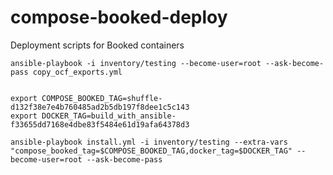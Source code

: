 # compose-booked-deploy
Deployment scripts for Booked containers

```
ansible-playbook -i inventory/testing --become-user=root --ask-become-pass copy_ocf_exports.yml 


export COMPOSE_BOOKED_TAG=shuffle-d132f38e7e4b760485ad2b5db197f8dee1c5c143
export DOCKER_TAG=build_with_ansible-f33655dd7168e4dbe83f5484e61d19afa64378d3

ansible-playbook install.yml -i inventory/testing --extra-vars "compose_booked_tag=$COMPOSE_BOOKED_TAG,docker_tag=$DOCKER_TAG" --become-user=root --ask-become-pass
```
